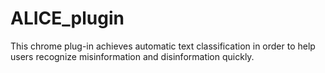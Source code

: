 # ALICE_plugin
This chrome plug-in achieves automatic text classification in order to help users recognize misinformation and disinformation quickly.

